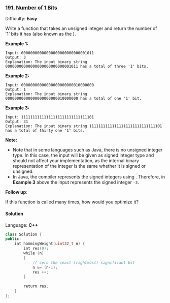 ### [191\. Number of 1 Bits](https://leetcode.com/problems/number-of-1-bits/)

Difficulty: **Easy**


Write a function that takes an unsigned integer and return the number of '1' bits it has (also known as the ).

**Example 1:**

```
Input: 00000000000000000000000000001011
Output: 3
Explanation: The input binary string 00000000000000000000000000001011 has a total of three '1' bits.
```

**Example 2:**

```
Input: 00000000000000000000000010000000
Output: 1
Explanation: The input binary string 00000000000000000000000010000000 has a total of one '1' bit.
```

**Example 3:**

```
Input: 11111111111111111111111111111101
Output: 31
Explanation: The input binary string 11111111111111111111111111111101 has a total of thirty one '1' bits.
```

**Note:**

*   Note that in some languages such as Java, there is no unsigned integer type. In this case, the input will be given as signed integer type and should not affect your implementation, as the internal binary representation of the integer is the same whether it is signed or unsigned.
*   In Java, the compiler represents the signed integers using . Therefore, in **Example 3** above the input represents the signed integer `-3`.

**Follow up**:

If this function is called many times, how would you optimize it?


#### Solution

Language: **C++**

```c++
class Solution {
public:
    int hammingWeight(uint32_t n) {
        int res(0);
        while (n)
        {
            // zero the least (rightmost) significant bit
            n &= (n-1);
            res ++;
        }
        
        return res;
    }
};
```
